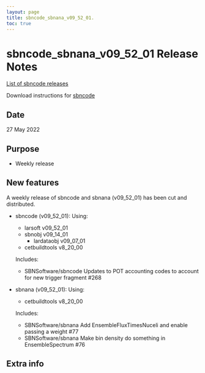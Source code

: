 ```yaml
---
layout: page
title: sbncode_sbnana_v09_52_01.
toc: true
---
```


sbncode_sbnana_v09_52_01 Release Notes
=======================================================================================

[List of sbncode releases](https://sbnsoftware.github.io/AnalysisInfrastructure/ReleaseManagement/Releases/List_of_SBN_code_releases)

Download instructions for [sbncode]()

Date
---------------------------------------------------
27 May 2022

Purpose
---------------------------------------------------
* Weekly release

New features
---------------------------------------------------
A weekly release of sbncode and sbnana (v09_52_01)  has been cut and distributed.

* sbncode (v09_52_01):
  Using:
  * larsoft             v09_52_01
  * sbnobj              v09_14_01
    * lardataobj v09_07_01
  * cetbuildtools v8_20_00

  Includes:
  * SBNSoftware/sbncode Updates to POT accounting codes to account for new trigger fragment  #268

* sbnana (v09_52_01):
  Using:
  * cetbuildtools v8_20_00

  Includes:
  * SBNSoftware/sbnana Add EnsembleFluxTimesNuceli and enable passing a weight #77 
  * SBNSoftware/sbnana Make bin density do something in EnsembleSpectrum #76

Extra info
---------------------------------------------------
